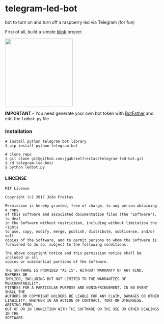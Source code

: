 # telegram-led-bot
bot to turn on and turn off a raspberry led via Telegram (for fun)

First of all, build a simple [blink](http://www.thirdeyevis.com/pi-page-2.php) project

<img src="http://johnny-five.io/img/breadboard/led-13-raspberry-pi.png" width="220"> 

**IMPORTANT -** You need generate your own bot token with [BotFather](https://telegram.me/BotFather) and edit the `ledbot.py` file

### Installation

``` terminal
# install python telegram bot library
$ pip install python-telegram-bot

# clone repo
$ git clone git@github.com:jgabrielfreitas/telegram-led-bot.git
$ cd telegram-led-bot/
$ python ledbot.py
```

#### LINCENSE
```
MIT License

Copyright (c) 2017 João Freitas

Permission is hereby granted, free of charge, to any person obtaining a copy
of this software and associated documentation files (the "Software"), to deal
in the Software without restriction, including without limitation the rights
to use, copy, modify, merge, publish, distribute, sublicense, and/or sell
copies of the Software, and to permit persons to whom the Software is
furnished to do so, subject to the following conditions:

The above copyright notice and this permission notice shall be included in all
copies or substantial portions of the Software.

THE SOFTWARE IS PROVIDED "AS IS", WITHOUT WARRANTY OF ANY KIND, EXPRESS OR
IMPLIED, INCLUDING BUT NOT LIMITED TO THE WARRANTIES OF MERCHANTABILITY,
FITNESS FOR A PARTICULAR PURPOSE AND NONINFRINGEMENT. IN NO EVENT SHALL THE
AUTHORS OR COPYRIGHT HOLDERS BE LIABLE FOR ANY CLAIM, DAMAGES OR OTHER
LIABILITY, WHETHER IN AN ACTION OF CONTRACT, TORT OR OTHERWISE, ARISING FROM,
OUT OF OR IN CONNECTION WITH THE SOFTWARE OR THE USE OR OTHER DEALINGS IN THE
SOFTWARE.
```
